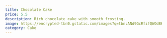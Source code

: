 ```yaml
---
title: Chocolate Cake
price: 5.5
description: Rich chocolate cake with smooth frosting.
image: https://encrypted-tbn0.gstatic.com/images?q=tbn:ANd9GcRfifQWOd8HYvbAibQ9lmU9xKa2m1TEpNbwEQ&s
category: Cake
---
```

